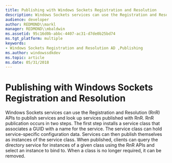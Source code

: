 ```yaml
---
title: Publishing with Windows Sockets Registration and Resolution
description: Windows Sockets services can use the Registration and Resolution (RnR) APIs to publish services and look up services published with RnR.
audience: developer
author: REDMOND\\markl
manager: REDMOND\\mbaldwin
ms.assetid: 95c16d0b-abbc-4407-ac31-d7de0b25bd74
ms.tgt_platform: multiple
keywords:
- Windows Sockets Registration and Resolution AD ,Publishing
ms.author: windowssdkdev
ms.topic: article
ms.date: 05/31/2018
---
```


# Publishing with Windows Sockets Registration and Resolution

Windows Sockets services can use the Registration and Resolution (RnR) APIs to publish services and look up services published with RnR. RnR publication occurs in two steps. The first step installs a service class that associates a GUID with a name for the service. The service class can hold service-specific configuration data. Services can then publish themselves as instances of the service class. When published, clients can query the directory service for instances of a given class using the RnR APIs and select an instance to bind to. When a class is no longer required, it can be removed.

 

 




